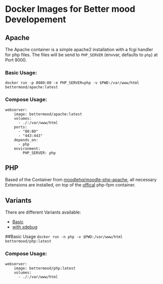 # Docker Images for Better mood Developement

## Apache
The Apache container is a simple apache2 installation with a fcgi handler for php files. 
The files will be send to `PHP_SERVER` (envvar, defaults to `php`) at Port 9000.

### Basic Usage: 
`docker run -p 8080:80 -e PHP_SERVER=php -v $PWD:/var/www/html bettermood/apache:latest`

### Compose Usage:
```
webserver:
    image: bettermood/apache:latest
    volumes:
      - ./:/var/www/html
    ports:
      - "80:80"
      - "443:443"
    depends_on:
      - php
    environment:
        PHP_SERVER: php
```

## PHP
Based of the Container from [moodlehq/moodle-php-apache](https://github.com/moodlehq/moodle-php-apache), all necessary Extensions are installed,
on top of the [offical](https://hub.docker.com/_/php/) php-fpm container.

## Variants
There are different Variants available:
 - [Basic](https://hub.docker.com//r/bettermood/php/)
 - [with xdebug](https://hub.docker.com//r/bettermood/php-xdebug)
 
##Basic Usage
`docker run -n php -v $PWD:/var/www/html bettermood/php:latest`

### Compose Usage:
```
webserver:
    image: bettermood/php:latest
    volumes:
      - ./:/var/www/html
```